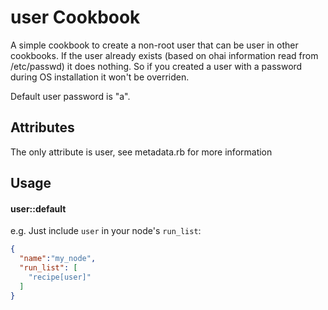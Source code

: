 user Cookbook
=============

A simple cookbook to create a non-root user that can be user in other cookbooks. If the user
already exists (based on ohai information read from /etc/passwd) it does nothing. So if you
created a user with a password during OS installation it won't be overriden.

Default user password is "a".

Attributes
----------

The only attribute is user, see metadata.rb for more information

Usage
-----
#### user::default

e.g.
Just include `user` in your node's `run_list`:

```json
{
  "name":"my_node",
  "run_list": [
    "recipe[user]"
  ]
}
```
